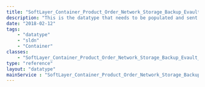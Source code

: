 ```yaml
---
title: "SoftLayer_Container_Product_Order_Network_Storage_Backup_Evault_Vault"
description: "This is the datatype that needs to be populated and sent to SoftLayer_Product_Order::placeOrder. This datatype has everything required to place an Evault order with SoftLayer. "
date: "2018-02-12"
tags:
    - "datatype"
    - "sldn"
    - "Container"
classes:
    - "SoftLayer_Container_Product_Order_Network_Storage_Backup_Evault_Vault"
type: "reference"
layout: "datatype"
mainService : "SoftLayer_Container_Product_Order_Network_Storage_Backup_Evault_Vault"
---
```

